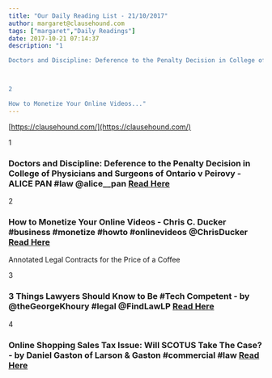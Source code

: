 ```yaml
---
title: "Our Daily Reading List - 21/10/2017"
author: margaret@clausehound.com
tags: ["margaret","Daily Readings"]
date: 2017-10-21 07:14:37
description: "1

Doctors and Discipline: Deference to the Penalty Decision in College of Physicians and Surgeons of Ontario v Peirovy - ALICE PAN #law @alice__pan Read Here



2

How to Monetize Your Online Videos..."
---
```


[https://clausehound.com/](https://clausehound.com/)

1

### Doctors and Discipline: Deference to the Penalty Decision in College of Physicians and Surgeons of Ontario v Peirovy - ALICE PAN #law @alice__pan [Read Here](http://www.thecourt.ca/doctors-and-discipline-deference-to-the-penalty-decision-in-college-of-physicians-and-surgeons-of-ontario-v-peirovy/)

2

### How to Monetize Your Online Videos - Chris C. Ducker #business #monetize #howto #onlinevideos @ChrisDucker [Read Here](http://www.chrisducker.com/how-to-monetize-your-online-videos/)

Annotated Legal Contracts
for the Price of a Coffee

3

### 3 Things Lawyers Should Know to Be #Tech Competent - by @theGeorgeKhoury #legal @FindLawLP  [Read Here](https://goo.gl/vzAuDt)

4

### Online Shopping Sales Tax Issue: Will SCOTUS Take The Case? - by Daniel Gaston of Larson & Gaston #commercial #law [Read Here](https://goo.gl/AFnqQP)